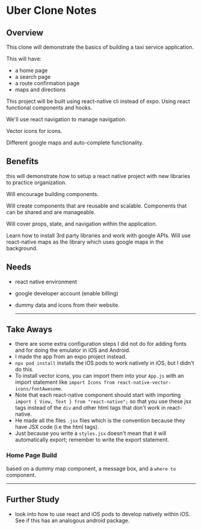 # Uber Clone Notes

## Overview

This clone will demonstrate the basics of building a taxi service application.

This will have:

- a home page
- a search page
- a route confirmation page
- maps and directions

This project will be built using react-native cli instead of expo. Using react functional components and hooks.

We'll use react navigation to manage navigation.

Vector icons for icons.

Different google maps and auto-complete functionality.

## Benefits

this will demonstrate how to setup a react native project with new libraries to practice organization.

Will encourage building components.

Will create components that are reusable and scalable. Components that can be shared and are manageable.

Will cover props, state, and navigation within the application.

Learn how to install 3rd party libraries and work with google APIs. Will use react-native maps as the library which uses google maps in the background.

## Needs

- react native environment
- google developer account (enable billing)
- dummy data and icons from their website.

  ***

## Take Aways

- there are some extra configuration steps I did not do for adding fonts and for doing the emulator in iOS and Android.
- I made the app from an expo project instead.
- `npx pod install` installs the iOS pods to work natively in iOS, but I didn't do this.
- To install vector icons, you can import them into your `App.js` with an import statement like `import Icons from react-native-vector-icons/fontAwesome`.
- Note that each react-native component should start with importing `import { View, Text } from "react-native";` so that you use these jsx tags instead of the `div` and other html tags that don't work in react-native.
- He made all the files `.jsx` files which is the convention because they have JSX code (i.e the html tags).
- Just because you write a `styles.jsx` doesn't mean that it will automatically export; remember to write the export statement.

### Home Page Build

based on a dummy map component, a message box, and a `where to` component.

---

## Further Study

- look into how to use react and iOS pods to develop natively within iOS. See if this has an analogous android package.
